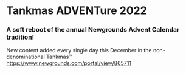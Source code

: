 # Tankmas ADVENTure 2022
### A soft reboot of the annual Newgrounds Advent Calendar tradition!

New content added every single day this December in the non-denominational Tankmas™
https://www.newgrounds.com/portal/view/865711
